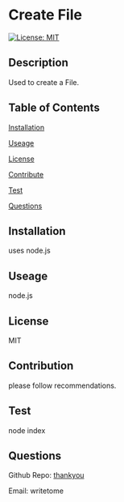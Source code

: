 

  # Create File
  
  [![License: MIT](https://img.shields.io/badge/License-MIT-yellow.svg)](https://opensource.org/licenses/MIT)

  ## Description
  Used to create a File.

  ## Table of Contents

  [Installation](#installation)

  [Useage](#useage)

  [License](#license)

  [Contribute](#contribute)

  [Test](#test)

  [Questions](#questions)


  ## Installation
  uses node.js

  ## Useage
  node.js

  ## License
  MIT

  ## Contribution
  please follow recommendations.

  ## Test
  node index

  ## Questions
  Github Repo: [thankyou](https://github.com/thankyou?tab=repositories)

  Email: writetome
  